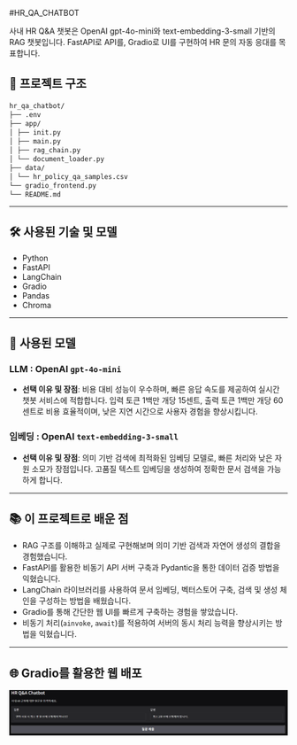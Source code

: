 #HR_QA_CHATBOT

사내 HR Q&A 챗봇은 OpenAI gpt-4o-mini와 text-embedding-3-small 기반의 RAG 챗봇입니다. FastAPI로 API를, Gradio로 UI를 구현하여 HR 문의 자동 응대를 목표합니다.

## 📁 프로젝트 구조
```
hr_qa_chatbot/
├── .env
├── app/
│ ├── init.py
│ ├── main.py
│ ├── rag_chain.py
│ └── document_loader.py
├── data/
│ └── hr_policy_qa_samples.csv
└── gradio_frontend.py
└── README.md
```

---

## 🛠 사용된 기술 및 모델

- Python
- FastAPI
- LangChain
- Gradio
- Pandas
- Chroma

---

## 🤖 사용된 모델

### LLM : OpenAI `gpt-4o-mini`
- **선택 이유 및 장점**: 비용 대비 성능이 우수하며, 빠른 응답 속도를 제공하여 실시간 챗봇 서비스에 적합합니다. 입력 토큰 1백만 개당 15센트, 출력 토큰 1백만 개당 60센트로 비용 효율적이며, 낮은 지연 시간으로 사용자 경험을 향상시킵니다.
### 임베딩 : OpenAI `text-embedding-3-small`
- **선택 이유 및 장점**: 의미 기반 검색에 최적화된 임베딩 모델로, 빠른 처리와 낮은 자원 소모가 장점입니다. 고품질 텍스트 임베딩을 생성하여 정확한 문서 검색을 가능하게 합니다.

---

## 📚 이 프로젝트로 배운 점
- RAG 구조를 이해하고 실제로 구현해보며 의미 기반 검색과 자연어 생성의 결합을 경험했습니다.
- FastAPI를 활용한 비동기 API 서버 구축과 Pydantic을 통한 데이터 검증 방법을 익혔습니다.
- LangChain 라이브러리를 사용하여 문서 임베딩, 벡터스토어 구축, 검색 및 생성 체인을 구성하는 방법을 배웠습니다.
- Gradio를 통해 간단한 웹 UI를 빠르게 구축하는 경험을 쌓았습니다.
- 비동기 처리(`ainvoke`, `await`)를 적용하여 서버의 동시 처리 능력을 향상시키는 방법을 익혔습니다.

---

## 🌐 Gradio를 활용한 웹 배포
![Gradio Web App](hr_qa_chatbot/hr_qa_chatbot_gradio_2.png)